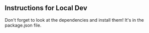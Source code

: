 ## Instructions for Local Dev

Don't forget to look at the dependencies and install them! It's in the package.json file.
